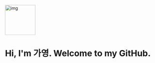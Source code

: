 <img align="center" src="http://www.fashionbiz.co.kr/images/TN/AR/6-%ED%8A%B8%EC%9C%84%ED%8B%B03.JPG" alt="img" style="height: 100px; width: 100px;"/>
<h1>Hi, I'm 가영. Welcome to my GitHub.</h1>

